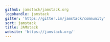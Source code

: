 ```yaml
---
github: jamstack/jamstack.org
logohandle: jamstack
gitter: 'https://gitter.im/jamstack/community'
sort: jamstack
title: JAMstack
website: 'https://jamstack.org/'
---
```

